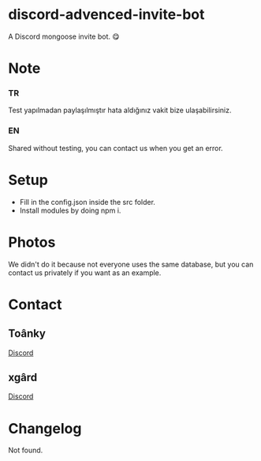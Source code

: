 # discord-advenced-invite-bot

A Discord mongoose invite bot. 😋

# Note

### TR

Test yapılmadan paylaşılmıştır hata aldığınız vakit bize ulaşabilirsiniz.

### EN

Shared without testing, you can contact us when you get an error.

# Setup

-   Fill in the config.json inside the src folder.
-   Install modules by doing npm i.

# Photos

We didn't do it because not everyone uses the same database, but you can contact us privately if you want as an example.

# Contact

## Toânky

[Discord](https://discord.com/users/464429065340977152)

## xgârd

[Discord](https://discord.com/users/789173991171817524)

# Changelog

Not found.
